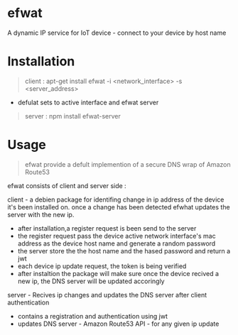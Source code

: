 # efwat
A dynamic IP service for IoT device - connect to your device by host name 

# Installation 
>client : apt-get install efwat -i <network_interface> -s <server_address> 
  - defulat sets to active interface and efwat server 

>server : npm install efwat-server

# Usage
>efwat provide a defult implemention of a secure DNS wrap of Amazon Route53

efwat consists of client and server side : 

client - a debien package for identifing change in ip address of the device it's been installed on.
  once a change has been detected efwhat updates the server with the new ip. 
+ after installation,a register request is been send to the server
+ the register request pass the device active network interface's mac address as the device host name and generate a random password
+ the server store the the host name and the hased password and return a jwt
+ each device ip update request, the token is being verified 
+ after instaltion the package will make sure once the device recived a new ip, the DNS server will be updated accoringly 
      
server - Recives ip changes and updates the DNS server after client authentication  
+ contains a registration and authentication using jwt
+ updates DNS server - Amazon Route53 API - for any given ip update
    
    







